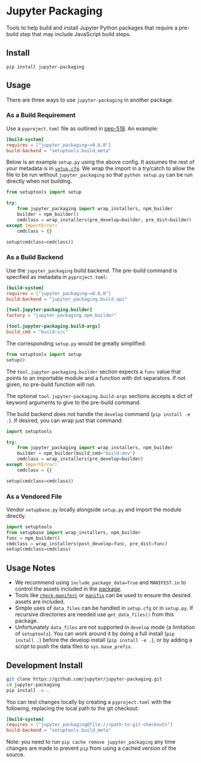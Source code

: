 # Jupyter Packaging

Tools to help build and install Jupyter Python packages that require a pre-build step that may include JavaScript build steps.

## Install

`pip install jupyter-packaging`

## Usage

There are three ways to use `jupyter-packaging` in another package.

### As a Build Requirement

Use a `pyproject.toml` file as outlined in [pep-518](https://www.python.org/dev/peps/pep-0518/).
An example:

```toml
[build-system]
requires = ["jupyter_packaging~=0.8.0"]
build-backend = "setuptools.build_meta"
```

Below is an example `setup.py` using the above config.
It assumes the rest of your metadata is in [`setup.cfg`](https://setuptools.readthedocs.io/en/latest/userguide/declarative_config.html).
We wrap the import in a try/catch to allow the file to be run without `jupyter_packaging`
so that `python setup.py` can be run directly when not building.

```py
from setuptools import setup

try:
    from jupyter_packaging import wrap_installers, npm_builder
    builder = npm_builder()
    cmdclass = wrap_installers(pre_develop=builder, pre_dist=builder)
except ImportError:
    cmdclass = {}

setup(cmdclass=cmdclass))
```

### As a Build Backend

Use the `jupyter_packaging` build backend.
The pre-build command is specified as metadata in `pyproject.toml`:

```toml
[build-system]
requires = ["jupyter_packaging~=0.8.0"]
build-backend = "jupyter_packaging.build_api"

[tool.jupyter-packaging.builder]
factory = "jupyter_packaging.npm_builder"

[tool.jupyter-packaging.build-args]
build_cmd = "build:src"
```

The corresponding `setup.py` would be greatly simplified:

```py
from setuptools import setup
setup()
```

The `tool.jupyter-packaging.builder` section expects a `func` value that points to an importable
module and a function with dot separators.  If not given, no pre-build function will run.

The optional `tool.jupyter-packaging.build-args` sections accepts a dict of keyword arguments to
give to the pre-build command.

The build backend does not handle the `develop` command (`pip install -e .`).
If desired, you can wrap just that command:

```py
import setuptools

try:
    from jupyter_packaging import wrap_installers, npm_builder
    builder = npm_builder(build_cmd="build:dev")
    cmdclass = wrap_installers(pre_develop=builder)
except ImportError:
    cmdclass = {}

setup(cmdclass=cmdclass))
```

### As a Vendored File

Vendor `setupbase.py` locally alongside `setup.py` and import the module directly.

```py
import setuptools
from setupbase import wrap_installers, npm_builder
func = npm_builder()
cmdclass = wrap_installers(post_develop=func, pre_dist=func)
setup(cmdclass=cmdclass)
```

## Usage Notes

- We recommend using `include_package_data=True` and `MANIFEST.in` to control the assets included in the [package](https://setuptools.readthedocs.io/en/latest/userguide/datafiles.html).
- Tools like [`check-manifest`](https://github.com/mgedmin/check-manifest) or [`manifix`](https://github.com/vidartf/manifix) can be used to ensure the desired assets are included.
- Simple uses of `data_files` can be handled in `setup.cfg` or in `setup.py`.  If recursive directories are needed use `get_data_files()` from this package.
- Unfortunately `data_files` are not supported in `develop` mode (a limitation of `setuptools`).  You can work around it by doing a full install (`pip install .`) before the develop install (`pip install -e .`), or by adding a script to push the data files to `sys.base_prefix`.


## Development Install

```bash
git clone https://github.com/jupyter/jupyter-packaging.git
cd jupyter-packaging
pip install -e .
```

You can test changes locally by creating a `pyproject.toml` with the following, replacing the local path to the git checkout:

```toml
[build-system]
requires = ["jupyter_packaging@file://<path-to-git-checkout>"]
build-backend = "setuptools.build_meta"
```

Note: you need to run `pip cache remove jupyter_packaging` any time changes are made to prevent `pip` from using a cached version of the source.
